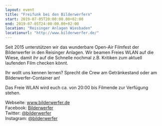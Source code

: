 ```yaml
---
layout: event
title: "Freifunk bei den Bilderwerfern"
start: 2019-07-05T20:00:00.00+02:00
end: 2019-07-05T24:00:00.00+02:00
location: "Reisinger Anlagen Wiesbaden"
locationurl: "http://www.bilderwerfer.de/"
---
```


Seit 2015 unterstützen wir das wunderbare Open-Air Filmfest der Bilderwerfer in den Reisinger Anlagen.
Wir beamen Freies WLAN auf die Wiese, damit ihr auf die Schnelle nochmal z.B. Kritiken zum aktuell laufenden Film checken könnt.

Ihr wollt uns kennen lernen? Sprecht die Crew am Getränkestand oder am Bilderwerfer-Container an!

Das Freie WLAN wird euch ca. von 20:00 bis Filmende zur Verfügung stehen.

Webseite: <a href="http://www.bilderwerfer.de">www.bilderwerfer.de</a>  
Facebook: <a href="https://www.facebook.com/bilderwerfer">Bilderwerfer</a>  
Twitter: <a href="https://twitter.com/bilderwerfer">@bilderwerfer</a>  
Instagram: <a href="https://www.instagram.com/bilderwerfer/">@bilderwerfer</a>
